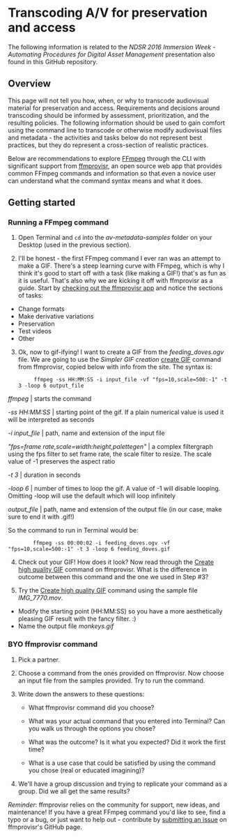 
# Transcoding A/V for preservation and access

The following information is related to the _NDSR 2016 Immersion Week - Automating Procedures for Digital Asset Management_ presentation also found in this GitHub repository. 

## Overview

This page will not tell you how, when, or why to transcode audiovisual material for preservation and access. Requirements and decisions around transcoding should be informed by assessment, prioritization, and the resulting policies. The following information should be used to gain comfort using the command line to transcode or otherwise modify audiovisual files and metadata - the activities and tasks below do not represent best practices, but they do represent a cross-section of realistic practices. 

Below are recommendations to explore [FFmpeg](http://ffmpeg.org/ffmpeg.html) through the CLI with significant support from [ffmprovisr](http://amiaopensource.github.io/ffmprovisr/), an open source web app that provides common FFmpeg commands and information so that even a novice user can understand what the command syntax means and what it does. 


## Getting started

### Running a FFmpeg command

1. Open Terminal and `cd` into the _av-metadata-samples_ folder on your Desktop (used in the previous section).

2. I'll be honest - the first FFmpeg command I ever ran was an attempt to make a GIF. There's a steep learning curve with FFmpeg, which is why I think it's good to start off with a task (like making a GIF!) that's as fun as it is useful. That's also why we are kicking it off with ffmprovisr as a guide. Start by [checking out the ffmprovisr app](http://amiaopensource.github.io/ffmprovisr/) and notice the sections of tasks:

 - Change formats
 - Make derivative variations
 - Preservation
 - Test videos
 - Other

3. Ok, now to gif-ifying! I want to create a GIF from the _feeding_doves.ogv_ file. We are going to use the *Simpler GIF creation* [create GIF](http://amiaopensource.github.io/ffmprovisr/#create_gif) command from ffmprovisr, copied below with info from the site. The syntax is:

            ffmpeg -ss HH:MM:SS -i input_file -vf "fps=10,scale=500:-1" -t 3 -loop 6 output_file

 *ffmpeg* | starts the command

 *-ss HH:MM:SS* | starting point of the gif. If a plain numerical value is used it will be interpreted as seconds

 *-i input_file* | path, name and extension of the input file

 *"fps=frame rate,scale=width:height,palettegen"* | a complex filtergraph using the fps filter to set frame rate, the scale filter to resize. The scale value of -1 preserves the aspect ratio

 *-t 3* | duration in seconds

 *-loop 6* | number of times to loop the gif. A value of -1 will disable looping. Omitting -loop will use the default which will loop infinitely

 *output_file* | path, name and extension of the output file (in our case, make sure to end it with .gif!)

 So the command to run in Terminal would be:

            ffmpeg -ss 00:00:02 -i feeding_doves.ogv -vf "fps=10,scale=500:-1" -t 3 -loop 6 feeding_doves.gif

4. Check out your GIF! How does it look? Now read through the [Create high quality GIF](http://amiaopensource.github.io/ffmprovisr/#create_gif) command on ffmprovisr. What is the difference in outcome between this command and the one we used in Step #3?

5. Try the [Create high quality GIF](http://amiaopensource.github.io/ffmprovisr/#create_gif) command using the sample file _IMG_7770.mov_. 
 - Modify the starting point (HH:MM:SS) so you have a more aesthetically pleasing GIF result with the fancy filter. :)
 - Name the output file _monkeys.gif_

### BYO ffmprovisr command

1. Pick a partner.

2. Choose a command from the ones provided on ffmprovisr. Now choose an input file from the samples provided. Try to run the command.

3. Write down the answers to these questions:

   - What ffmprovisr command did you choose? 
            
   - What was your actual command that you entered into Terminal? Can you walk us through the options you chose?
            
   - What was the outcome? Is it what you expected? Did it work the first time?

   - What is a use case that could be satisfied by using the command you chose (real or educated imagining)?

4. We'll have a group discussion and trying to replicate your command as a group. Did we all get the same results? 


*Reminder*: ffmprovisr relies on the community for support, new ideas, and maintenance! If you have a great FFmpeg command you'd like to see, find a typo or a bug, or just want to help out - contribute by [submitting an issue](https://github.com/amiaopensource/ffmprovisr/issues) on ffmprovisr's GitHub page.


